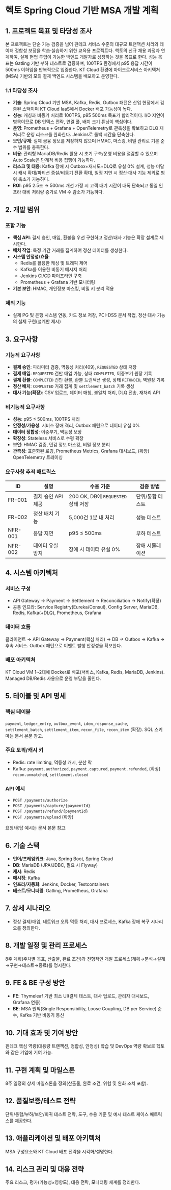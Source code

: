 # 헥토 Spring Cloud 기반 MSA 개발 계획

## 1. 프로젝트 목표 및 타당성 조사
본 프로젝트는 단순 기능 검증을 넘어 핀테크 서비스 수준의 대규모 트랜잭션 처리와 데이터 정합성 보장을 학습·실습하기 위한 교육용 프로젝트다. 헥토의 신규 채용 과정과 연계하여, 실제 현업 투입이 가능한 백엔드 개발자로 성장하는 것을 목표로 한다. 성능 목표는 Gatling 기반 부하 테스트로 검증하며, 100TPS 환경에서 p95 응답 시간이 500ms 이하임을 반복적으로 입증한다. KT Cloud 환경에 마이크로서비스 아키텍처(MSA) 기반의 모의 결제 백엔드 시스템을 배포하고 운영한다.

### 1.1 타당성 조사
- **기술**: Spring Cloud 기반 MSA, Kafka, Redis, Outbox 패턴은 산업 현장에서 검증된 스택이며 KT Cloud IaaS에서 Docker 배포 가능성이 높다.
- **성능**: 캐싱과 비동기 처리로 100TPS, p95 500ms 목표가 합리적이다. I/O 지연이 병목이므로 DB 인덱스 전략, 연결 풀, 배치 크기 튜닝이 핵심이다.
- **운영**: Prometheus + Grafana + OpenTelemetry로 관측성을 확보하고 DLQ 재처리로 운영 리스크를 완화한다. Jenkins로 롤백 시간을 단축한다.
- **보안/규제**: 실제 금융 정보를 저장하지 않으며 HMAC, 마스킹, 비밀 관리로 기본 준수 범위를 충족한다.
- **비용**: 관리형 MariaDB/Redis 활용 시 초기 구축/운영 비용을 절감할 수 있으며 Auto Scale은 단계적 비용 집행이 가능하다.
- **리스크 및 대응**: Kafka 장애 시 Outbox+재시도+DLQ로 유실 0% 설계, 성능 미달 시 캐시 확대/파티션 증설/비동기 전환 확대, 일정 지연 시 정산·대사 기능 제외로 범위 축소가 가능하다.
- **ROI**: p95 2.5초 → 500ms 개선 가정 시 고객 대기 시간이 대폭 단축되고 동일 인프라 대비 처리량 증가로 VM 수 감소가 가능하다.

## 2. 개발 범위
### 포함 기능
- **핵심 API**: 결제 승인, 매입, 환불을 우선 구현하고 정산/대사 기능은 확장 설계로 제시한다.
- **배치 작업**: 특정 기간 거래를 집계하여 정산 데이터를 생성한다.
- **시스템 안정성/효율**:
  - Redis를 활용한 캐싱 및 트래픽 제어
  - Kafka를 이용한 비동기 메시지 처리
  - Jenkins CI/CD 파이프라인 구축
  - Prometheus + Grafana 기반 모니터링
- **기본 보안**: HMAC, 개인정보 마스킹, 비밀 키 분리 적용

### 제외 기능
- 실제 PG 및 은행 시스템 연동, 카드 정보 저장, PCI-DSS 문서 작업, 정산·대사 기능의 실제 구현(설계만 제시)

## 3. 요구사항
### 기능적 요구사항
- **결제 승인**: 파라미터 검증, 멱등성 처리(409), `REQUESTED` 상태 저장
- **결제 매입**: `REQUESTED` 건만 매입 가능, 상태 `COMPLETED`, 이중부기 원장 기록
- **결제 환불**: `COMPLETED` 건만 환불, 환불 트랜잭션 생성, 상태 `REFUNDED`, 역원장 기록
- **정산 배치**: `COMPLETED` 거래 집계 및 `settlement_batch` 기록 생성
- **대사 기능(확장)**: CSV 업로드, 데이터 매칭, 불일치 처리, DLQ 전송, 재처리 API

### 비기능적 요구사항
- **성능**: p95 ≤ 500ms, 100TPS 처리
- **안정성/가용성**: 서비스 장애 격리, Outbox 패턴으로 데이터 유실 0%
- **데이터 정합성**: 이중부기, 멱등성 보장
- **확장성**: Stateless 서비스로 수평 확장
- **보안**: HMAC 검증, 민감 정보 마스킹, 비밀 정보 분리
- **관측성**: 표준화된 로깅, Prometheus Metrics, Grafana 대시보드, (확장) OpenTelemetry 트레이싱

### 요구사항 추적 매트릭스
| ID | 설명 | 수용 기준 | 검증 방법 |
| --- | --- | --- | --- |
| FR-001 | 결제 승인 API 제공 | 200 OK, DB에 `REQUESTED` 상태 저장 | 단위/통합 테스트 |
| FR-002 | 정산 배치 기능 | 5,000건 1분 내 처리 | 성능 테스트 |
| NFR-001 | 응답 지연 | p95 ≤ 500ms | 부하 테스트 |
| NFR-002 | 데이터 유실 방지 | 장애 시 데이터 유실 0% | 장애 시뮬레이션 |

## 4. 시스템 아키텍처
### 서비스 구성
- API Gateway → Payment → Settlement → Reconciliation → Notify(확장)
- 공통 인프라: Service Registry(Eureka/Consul), Config Server, MariaDB, Redis, Kafka(+DLQ), Prometheus, Grafana

### 데이터 흐름
클라이언트 → API Gateway → Payment(핵심 처리) → DB → Outbox → Kafka → 후속 서비스. Outbox 패턴으로 이벤트 발행 안정성을 확보한다.

### 배포 아키텍처
KT Cloud VM 1~2대에 Docker로 배포(서비스, Kafka, Redis, MariaDB, Jenkins). Managed DB/Redis 사용으로 운영 부담을 줄인다.

## 5. 테이블 및 API 명세
### 핵심 테이블
`payment`, `ledger_entry`, `outbox_event`, `idem_response_cache`, `settlement_batch`, `settlement_item`, `recon_file`, `recon_item` (확장). SQL 스키마는 문서 본문 참고.

### 주요 토픽/캐시 키
- Redis: rate limiting, 멱등성 캐시, 분산 락
- Kafka: `payment.authorized`, `payment.captured`, `payment.refunded`, (확장) `recon.unmatched`, `settlement.closed`

### API 예시
- `POST /payments/authorize`
- `POST /payments/capture/{paymentId}`
- `POST /payments/refund/{paymentId}`
- `POST /payments/upload` (확장)

요청/응답 예시는 문서 본문 참고.

## 6. 기술 스택
- **언어/프레임워크**: Java, Spring Boot, Spring Cloud
- **DB**: MariaDB (JPA/JDBC, 필요 시 Flyway)
- **캐시**: Redis
- **메시징**: Kafka
- **인프라/자동화**: Jenkins, Docker, Testcontainers
- **테스트/모니터링**: Gatling, Prometheus, Grafana

## 7. 상세 시나리오
- 정상 결제/매입, 네트워크 오류 멱등 처리, 대사 프로세스, Kafka 장애 복구 시나리오를 정의한다.

## 8. 개발 일정 및 관리 프로세스
8주 계획(주차별 목표, 산출물, 완료 조건)과 전형적인 개발 프로세스(계획→분석→설계→구현→테스트→종료)를 명시한다.

## 9. FE & BE 구성 방안
- **FE**: Thymeleaf 기반 최소 UI(결제 테스트, 대사 업로드, 관리자 대시보드, Grafana 연동)
- **BE**: MSA 원칙(Single Responsibility, Loose Coupling, DB per Service) 준수, Kafka 기반 비동기 통신

## 10. 기대 효과 및 기여 방안
핀테크 핵심 역량(대용량 트랜잭션, 정합성, 안정성) 학습 및 DevOps 역량 확보로 헥토와 같은 기업에 기여 가능.

## 11. 구현 계획 및 마일스톤
8주 일정의 상세 마일스톤을 정의(산출물, 완료 조건, 위험 및 완화 조치 포함).

## 12. 품질보증/테스트 전략
단위/통합/부하/보안/회귀 테스트 전략, 도구, 수용 기준 및 예시 테스트 케이스 매트릭스를 제공한다.

## 13. 애플리케이션 및 배포 아키텍처
MSA 구성요소와 KT Cloud 배포 전략을 시각화/설명한다.

## 14. 리스크 관리 및 대응 전략
주요 리스크, 평가(가능성×영향도), 대응 전략, 모니터링 체계를 정리한다.

